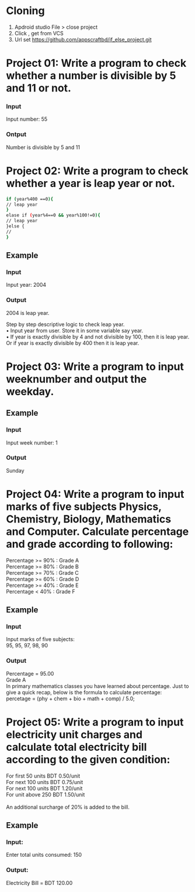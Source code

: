 # Cloning
1. Apdroid studio  File > close project
2. Click , get from VCS
3. Url set https://github.com/appscraftbd/if_else_project.git


# Project 01: Write a program to check whether a number is divisible by 5 and 11 or not. 

<h3>Input</h3>
<p>Input number: 55</p>
<h3>Ontput</h3>

Number is divisible by 5 and 11

# Project 02: Write a program to check whether a year is leap year or not. 

```bash
if (year%400 ==0){
// leap year
}
elase if (year%4==0 && year%100!=0){
// leap year
}else {
//
}
```

<h2>Example</h2>
<h3>Input</h3>

Input year: 2004
<h3>Output</h3>

2004 is leap year.</br>

Step by step descriptive logic to check
leap year.</br>
• Input year from user. Store it in some
variable say year.</br>
• If year is exactly divisible by 4 and not
divisible by 100, then it is leap year.
Or if year is exactly divisible by 400
then it is leap year.




# Project 03: Write a program to input weeknumber and output the weekday.
<h2>Example</h2>
<h3>Input</h3>
Input week number: 1
<h3>Output</h3>

Sunday


# Project 04: Write a program to input marks of five subjects Physics, Chemistry, Biology, Mathematics and Computer. Calculate percentage and grade according to following:

Percentage >= 90% : Grade A </br>
Percentage >= 80% : Grade B </br>
Percentage >= 70% : Grade C  </br>
Percentage >= 60% : Grade D </br>
Percentage >= 40% : Grade E </br>
Percentage < 40% : Grade F </br>

<h2>Example</h2>
<h3>Input</h3>

Input marks of five subjects:</br>
95, 95, 97, 98, 90
<h3>Output</h3>


Percentage = 95.00 </br>
Grade A 
</br>
In primary mathematics classes
you have learned about
percentage. Just to give a quick
recap, below is the formula to
calculate percentage:</br>
percetage = (phy + chem + bio +
math + comp) / 5.0;

# Project 05: Write a program to input electricity unit charges and calculate total electricity bill according to the given condition:

For first 50 units BDT 0.50/unit </br>
For next 100 units BDT 0.75/unit </br>
For next 100 units BDT 1.20/unit </br>
For unit above 250 BDT 1.50/unit </br></br>
An additional surcharge of 20% is added to the
bill.

<h2>Example</h2>
<h3>Input:</h3>

Enter total units consumed: 150
<h3>Output:</h3>
Electricity Bill = BDT 120.00
